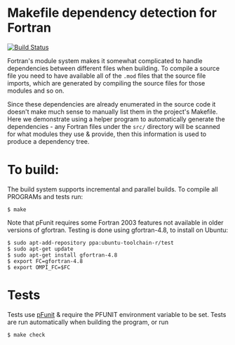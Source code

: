 Makefile dependency detection for Fortran
=========================================

[![Build Status](https://travis-ci.org/ScottWales/fortran-build-testing.png?branch=master)](https://travis-ci.org/ScottWales/fortran-build-testing)

Fortran's module system makes it somewhat complicated to handle dependencies
between different files when building. To compile a source file you need to
have available all of the `.mod` files that the source file imports, which are
generated by compiling the source files for those modules and so on.

Since these dependencies are already enumerated in the source code it doesn't
make much sense to manually list them in the project's Makefile. Here we
demonstrate using a helper program to automatically generate the dependencies -
any Fortran files under the `src/` directory will be scanned for what modules
they use & provide, then this information is used to produce a dependency tree.

To build:
=========

The build system supports incremental and parallel builds. To compile all
PROGRAMs and tests run:

    $ make

Note that pFunit requires some Fortran 2003 features not available in older
versions of gfortran. Testing is done using gfortran-4.8, to install on Ubuntu:

    $ sudo apt-add-repository ppa:ubuntu-toolchain-r/test
    $ sudo apt-get update
    $ sudo apt-get install gfortran-4.8
    $ export FC=gfortran-4.8
    $ export OMPI_FC=$FC

Tests
=====

Tests use [pFunit](http://sourceforge.net/projects/pfunit) & require the PFUNIT environment variable to be set.
Tests are run automatically when building the program, or run

    $ make check
